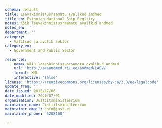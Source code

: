 ```yaml
---
schema: default
title: Laevakinnistusraamatu avalikud andmed
title_en: Estonian National Ship Registry
notes: Kõik laevakinnistusraamatu avalikud andmed
notes_en: ''
department: ''
category:
  - Valitsus ja avalik sektor
category_en:
  - Government and Public Sector

resources:
  - name: Kõik laevakinnistusraamatu avalikud andmed
    url: 'http://avaandmed.rik.ee/andmed/LAEV/'
    format: XML
    interactive: 'False'
license: 'https://creativecommons.org/licenses/by-sa/3.0/ee/legalcode'
update_freq: ''
date_issued: 2015/07/06
date_modified: 2020/07/01
organization: Justiitsministeerium
maintainer_name: Justiitsministeerium
maintainer_email: info@just.ee
maintainer_phone: '6208100'

---
```

